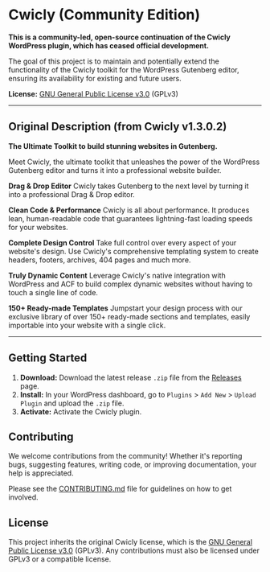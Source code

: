# Cwicly (Community Edition)

**This is a community-led, open-source continuation of the Cwicly WordPress plugin, which has ceased official development.**

The goal of this project is to maintain and potentially extend the functionality of the Cwicly toolkit for the WordPress Gutenberg editor, ensuring its availability for existing and future users.

**License:** [GNU General Public License v3.0](https://www.gnu.org/licenses/gpl-3.0.html) (GPLv3)

---

## Original Description (from Cwicly v1.3.0.2)

**The Ultimate Toolkit to build stunning websites in Gutenberg.**

Meet Cwicly, the ultimate toolkit that unleashes the power of the WordPress Gutenberg editor and turns it into a professional website builder.

**Drag & Drop Editor**
Cwicly takes Gutenberg to the next level by turning it into a professional Drag & Drop editor.

**Clean Code & Performance**
Cwicly is all about performance. It produces lean, human-readable code that guarantees lightning-fast loading speeds for your websites.

**Complete Design Control**
Take full control over every aspect of your website's design. Use Cwicly's comprehensive templating system to create headers, footers, archives, 404 pages and much more.

**Truly Dynamic Content**
Leverage Cwicly's native integration with WordPress and ACF to build complex dynamic websites without having to touch a single line of code.

**150+ Ready-made Templates**
Jumpstart your design process with our exclusive library of over 150+ ready-made sections and templates, easily importable into your website with a single click.

---

## Getting Started

1.  **Download:** Download the latest release `.zip` file from the [Releases](https://github.com/XXLspace-net/cwicly/releases) page.
2.  **Install:** In your WordPress dashboard, go to `Plugins` > `Add New` > `Upload Plugin` and upload the `.zip` file.
3.  **Activate:** Activate the Cwicly plugin.

## Contributing

We welcome contributions from the community! Whether it's reporting bugs, suggesting features, writing code, or improving documentation, your help is appreciated.

Please see the [CONTRIBUTING.md](CONTRIBUTING.md) file for guidelines on how to get involved.

## License

This project inherits the original Cwicly license, which is the [GNU General Public License v3.0](https://www.gnu.org/licenses/gpl-3.0.html) (GPLv3). Any contributions must also be licensed under GPLv3 or a compatible license.
